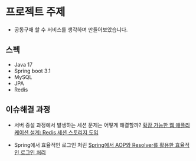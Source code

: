 
# 프로젝트 주제

- 공동구매 할 수 서비스를 생각하며 만들어보았습니다.

## 스펙

- Java 17
- Spring boot 3.1
- MySQL
- JPA
- Redis


## 이슈해결 과정
- 서버 증설 과정에서 발생하는 세션 문제는 어떻게 해결할까?
  [확장 가능한 웹 애플리케이션 설계: Redis 세션 스토리지 도입](https://velog.io/@kimsw9603/%ED%99%95%EC%9E%A5-%EA%B0%80%EB%8A%A5%ED%95%9C-%EC%9B%B9-%EC%95%A0%ED%94%8C%EB%A6%AC%EC%BC%80%EC%9D%B4%EC%85%98-%EC%84%A4%EA%B3%84-Redis-%EC%84%B8%EC%85%98-%EC%8A%A4%ED%86%A0%EB%A6%AC%EC%A7%80-%EB%8F%84%EC%9E%85)

- Spring에서 효율적인 로그인 처린
  [Spring에서 AOP와 Resolver를 활용한 효율적인 로그인 처리](https://velog.io/@kimsw9603/Spring%EC%97%90%EC%84%9C-AOP%EC%99%80-Resolver%EB%A5%BC-%ED%99%9C%EC%9A%A9%ED%95%9C-%ED%9A%A8%EC%9C%A8%EC%A0%81%EC%9D%B8-%EB%A1%9C%EA%B7%B8%EC%9D%B8-%EC%B2%98%EB%A6%AC)
